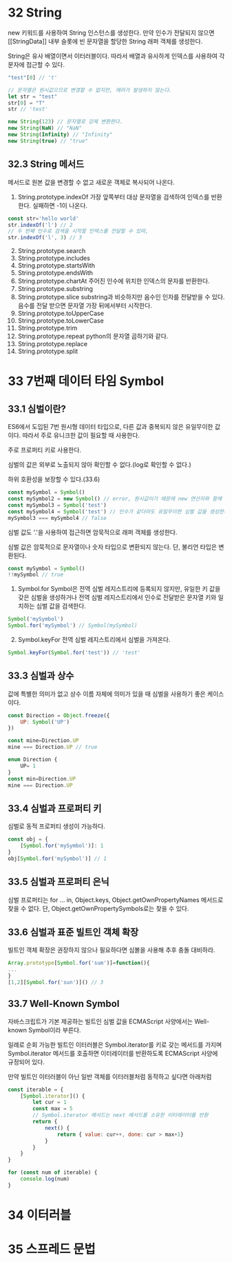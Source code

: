 # 32 String
new 키워드를 사용하여 String 인스턴스를 생성한다. 만약 인수가 전달되지 않으면 [[StringData]] 내부 슬롯에 빈 문자열을 할당한 String 래퍼 객체를 생성한다.

String은 유사 배열이면서 이터러블이다. 따라서 배열과 유사하게 인덱스를 사용하여 각 문자에 접근할 수 있다.

```js
"test"[0] // 't'

// 문자열은 원시값으므로 변경할 수 없지만, 에러가 발생하지 않는다.
let str = "test"
str[0] = "T"
str // 'test'

new String(123) // 문자열로 강제 변환한다.
new String(NaN) // "NaN"
new String(Infinity) // "Infinity"
new String(true) // "true"
```

## 32.3 String 메서드
메서드로 원본 값을 변경할 수 없고 새로운 객체로 복사되어 나온다.

1. String.prototype.indexOf
가장 앞쪽부터 대상 문자열을 검색하여 인덱스를 반환한다. 실패하면 -1이 나온다.
```js
const str='hello world'
str.indexOf('l') // 2
// 두 번째 인수로 검색을 시작할 인덱스를 전달할 수 있따,
str.indexOf('l', 3) // 3
```
2. String.prototype.search
3. String.prototype.includes
4. String.prototype.startsWith
5. String.prototype.endsWith
6. String.prototype.chartAt
주어진 인수에 위치한 인덱스의 문자를 반환한다.
7. String.prototype.substring
8. String.prototype.slice
substring과 비슷하지만 음수인 인자를 전달받을 수 있다. 음수를 전달 받으면 문자열 가장 뒤에서부터 시작한다.
9. String.prototype.toUpperCase
10. String.prototype.toLowerCase
11. String.prototype.trim
12. String.prototype.repeat
python의 문자열 곱하기와 같다.
13. String.prototype.replace
14. String.prototype.split
# 33 7번째 데이터 타임 Symbol
## 33.1 심벌이란?
ES6에서 도입된 7번 원시형 데이터 타입으로, 다른 값과 중복되지 않은 유일무이한 값이다. 따라서 주로 유니크한 값이 필요할 때 사용한다.

주로 프로퍼티 키로 사용한다.

심벌의 값은 외부로 노출되지 않아 확인할 수 없다.(log로 확인할 수 없다.)

하위 호환성을 보장할 수 있다.(33.6)
```js
const mySymbol = Symbol()
const mySymbol2 = new Symbol() // error, 원시값이기 때문에 new 연산자와 함께 호출할 수 없다.
const mySymbol3 = Symbol('test')
const mySymbol4 = Symbol('test') // 인수가 같더라도 유일무이한 심벌 값을 생성한다.
mySymbol3 === mySymbol4 // false
```

심벌 값도 '.'을 사용하여 접근하면 암묵적으로 래퍼 객체를 생성한다.

심벌 값은 암묵적으로 문자열이나 숫자 타입으로 변환되지 않는다. 단, 불리언 타입은 변환된다.
```js
const mySymbol = Symbol()
!!mySymbol // true
```

1. Symbol.for
Symbol은 전역 심벌 레지스트리에 등록되지 않지만, 유일한 키 값을 갖은 심벌을 생성하거나 전역 심벌 레지스트리에서 인수로 전달받은 문자열 키와 일치하는 심벌 값을 검색한다.
```js
Symbol('mySymbol')
Symbol.for('mySymbol') // Symbol(mySymbol)
```
2. Symbol.keyFor
전역 심벌 레지스트리에서 심벌을 가져온다.
```js
Symbol.keyFor(Symbol.for('test')) // 'test'
```

## 33.3 심벌과 상수
값에 특별한 의미가 없고 상수 이름 자체에 의미가 있을 때 심벌을 사용하기 좋은 케이스이다.
```js
const Direction = Object.freeze({
    UP: Symbol('UP')
})

const mine=Direction.UP
mine === Direction.UP // true
```
```ts
enum Direction {
    UP= 1
}
const min=Direction.UP
mine === Direction.UP
```

## 33.4 심벌과 프로퍼티 키
심벌로 동적 프로퍼티 생성이 가능하다.
```js
const obj = {
    [Symbol.for('mySymbol')]: 1
}
obj[Symbol.for('mySymbol')] // 1
```

## 33.5 심벌과 프로퍼티 은닉
심벌 프로퍼티는 for ... in, Object.keys, Object.getOwnPropertyNames 메서드로 찾을 수 없다. 단, Object.getOwnPropertySymbols로는 찾을 수 있다.

## 33.6 심벌과 표준 빌트인 객체 확장
빌트인 객체 확장은 권장하지 않으나 필요하다면 심볼을 사용해 추후 충돌 대비하라.
```js
Array.prototype[Symbol.for('sum')]=function(){
...
}
[1,2][Symbol.for('sun')]() // 3
```

## 33.7 Well-Known Symbol
자바스크립트가 기본 제공하는 빌트인 심벌 값을 ECMAScript 사양에서는 Well-known Symbol이라 부른다.

일례로 순회 가능한 빌트인 이터러블은 Symbol.iterator를 키로 갖는 메서드를 가지며 Symbol.iterator 메서드를 호출하면 이터레이터를 반환하도록 ECMAScript 사양에 규정되어 있다.

만약 빌트인 이터러블이 아닌 일반 객체를 이터러블처럼 동작하고 싶다면 아래처럼
```js
const iterable = {
    [Symbol.iterator]() {
        let cur = 1
        const max = 5
        // Symbol.iterator 메서드는 next 메서드를 소유한 이터레이터를 반환
        return {
            next() {
                return { value: cur++, done: cur > max+1}
            }
        }
    }
}

for (const num of iterable) {
    console.log(num)
}
```
# 34 이터러블

# 35 스프레드 문법